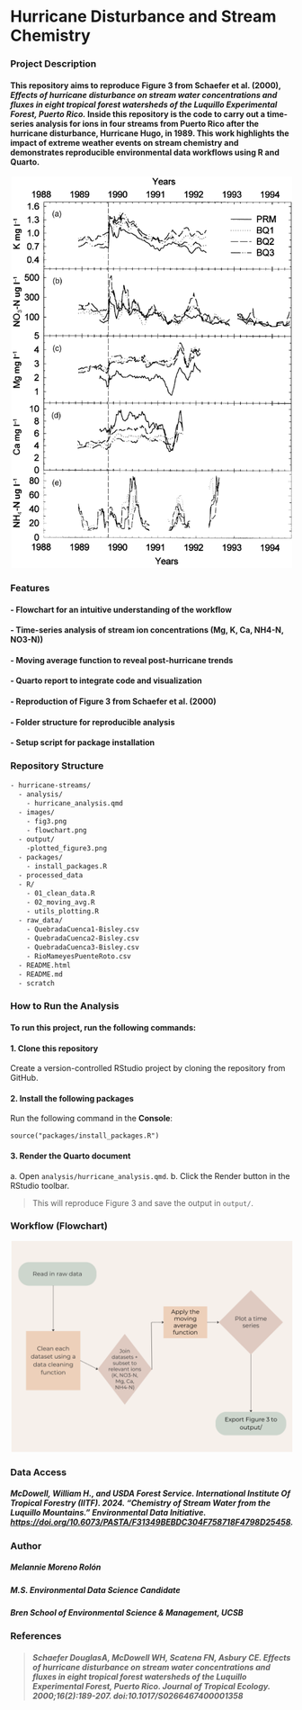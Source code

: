 # Hurricane Disturbance and Stream Chemistry

### Project Description

#### This repository aims to reproduce Figure 3 from Schaefer et al. (2000), *Effects of hurricane disturbance on stream water concentrations and fluxes in eight tropical forest watersheds of the Luquillo Experimental Forest, Puerto Rico.* Inside this repository is the code to carry out a time-series analysis for ions in four streams from Puerto Rico after the hurricane disturbance, Hurricane Hugo, in 1989. This work highlights the impact of extreme weather events on stream chemistry and demonstrates reproducible environmental data workflows using R and Quarto.


<p align="center">
  <img src="images/fig3.png" alt="Figure 3" width="500"/>
</p>

### Features

#### - Flowchart for an intuitive understanding of the workflow
#### - Time-series analysis of stream ion concentrations (Mg, K, Ca, NH4-N, NO3-N))
#### - Moving average function to reveal post-hurricane trends
#### - Quarto report to integrate code and visualization
#### - Reproduction of Figure 3 from Schaefer et al. (2000)
#### - Folder structure for reproducible analysis
#### - Setup script for package installation

### Repository Structure
```
- hurricane-streams/
  - analysis/
    - hurricane_analysis.qmd
  - images/
    - fig3.png
    - flowchart.png
  - output/
    -plotted_figure3.png
  - packages/
    - install_packages.R
  - processed_data
  - R/
    - 01_clean_data.R
    - 02_moving_avg.R
    - utils_plotting.R
  - raw_data/
    - QuebradaCuenca1-Bisley.csv
    - QuebradaCuenca2-Bisley.csv
    - QuebradaCuenca3-Bisley.csv
    - RioMameyesPuenteRoto.csv
  - README.html
  - README.md
  - scratch
```

### How to Run the Analysis

#### To run this project, run the following commands:


#### 1. Clone this repository
Create a version-controlled RStudio project by cloning the repository from GitHub. 

#### 2. Install the following packages

Run the following command in the **Console**:
```
source("packages/install_packages.R")
```
#### 3. Render the Quarto document

a. Open ```analysis/hurricane_analysis.qmd```.
b. Click the Render button in the RStudio toolbar.

> This will reproduce Figure 3 and save the output in ```output/```.

### Workflow (Flowchart)

<p align="center">
  <img src="images/flowchart.png" alt="Figure 3" width="500"/>
</p>


### Data Access

##### McDowell, William H., and USDA Forest Service. International Institute Of Tropical Forestry (IITF). 2024. “Chemistry of Stream Water from the Luquillo Mountains.” Environmental Data Initiative. https://doi.org/10.6073/PASTA/F31349BEBDC304F758718F4798D25458.

### Author

##### Melannie Moreno Rolón  
##### M.S. Environmental Data Science Candidate  
##### Bren School of Environmental Science & Management, UCSB

### References

> ##### Schaefer DouglasA, McDowell WH, Scatena FN, Asbury CE. Effects of hurricane disturbance on stream water concentrations and fluxes in eight tropical forest watersheds of the Luquillo Experimental Forest, Puerto Rico. Journal of Tropical Ecology. 2000;16(2):189-207. doi:10.1017/S0266467400001358
